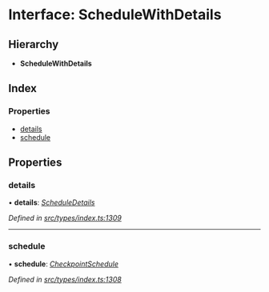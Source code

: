 # Interface: ScheduleWithDetails

## Hierarchy

* **ScheduleWithDetails**

## Index

### Properties

* [details](schedulewithdetails.md#details)
* [schedule](schedulewithdetails.md#schedule)

## Properties

###  details

• **details**: *[ScheduleDetails](scheduledetails.md)*

*Defined in [src/types/index.ts:1309](https://github.com/PolymathNetwork/polymesh-sdk/blob/38ee8078/src/types/index.ts#L1309)*

___

###  schedule

• **schedule**: *[CheckpointSchedule](../classes/checkpointschedule.md)*

*Defined in [src/types/index.ts:1308](https://github.com/PolymathNetwork/polymesh-sdk/blob/38ee8078/src/types/index.ts#L1308)*
